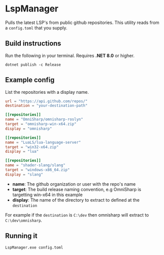 # LspManager

Pulls the latest LSP's from public github repositories. This utility reads from 
a `config.toml` that you supply.

## Build instructions
Run the following in your terminal. Requires **.NET 8.0** or higher.
```
dotnet publish -c Release
```

## Example config
List the repositories with a display name.

```toml
url = "https://api.github.com/repos/"
destination = "your-destination-path"

[[repositories]]
name = "OmniSharp/omnisharp-roslyn"
target = "omnisharp-win-x64.zip"
display = "omnisharp"

[[repositories]]
name = "LuaLS/lua-language-server"
target = "win32-x64.zip"
display = "lua"

[[repositories]]
name = "shader-slang/slang"
target = "windows-x86_64.zip"
display = "slang"
```

* **name**: The github organization or user with the repo's name
* **target**: The build release naming convention, e.g OmniSharp is targetting win-x64 in this example
* **display**: The name of the directory to extract to defined at the `destination`

For example if the `destination` is `C:\dev` then omnisharp will extract to `C:\dev\omnisharp`.

## Running it
```bash
LspManager.exe config.toml
```